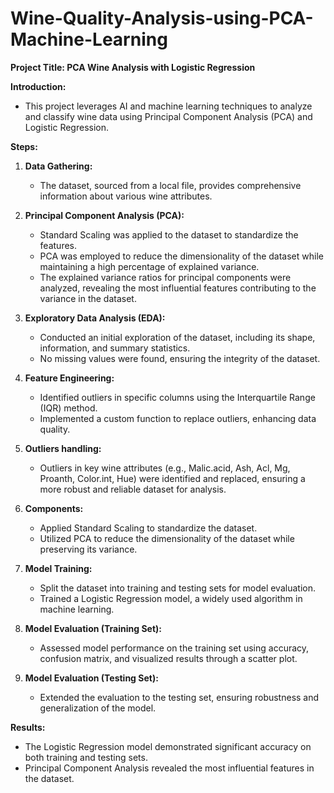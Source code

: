 # Wine-Quality-Analysis-using-PCA-Machine-Learning




**Project Title: PCA Wine Analysis with Logistic Regression**

**Introduction:**
- This project leverages AI and machine learning techniques to analyze and classify wine data using Principal Component Analysis (PCA) and Logistic Regression.

**Steps:**

1. **Data Gathering:**
   - The dataset, sourced from a local file, provides comprehensive information about various wine attributes.
     
2. **Principal Component Analysis (PCA):**
   - Standard Scaling was applied to the dataset to standardize the features.
   - PCA was employed to reduce the dimensionality of the dataset while maintaining a high percentage of explained variance.
   - The explained variance ratios for principal components were analyzed, revealing the most influential features contributing to the variance in the dataset.

2. **Exploratory Data Analysis (EDA):**
   - Conducted an initial exploration of the dataset, including its shape, information, and summary statistics.
   - No missing values were found, ensuring the integrity of the dataset.

3. **Feature Engineering:**
   - Identified outliers in specific columns using the Interquartile Range (IQR) method.
   - Implemented a custom function to replace outliers, enhancing data quality.

4. **Outliers handling:**
   - Outliers in key wine attributes (e.g., Malic.acid, Ash, Acl, Mg, Proanth, Color.int, Hue) were identified and replaced, ensuring a more robust and reliable 
    dataset for analysis.

4. **Components:**
   - Applied Standard Scaling to standardize the dataset.
   - Utilized PCA to reduce the dimensionality of the dataset while preserving its variance.

5. **Model Training:**
   - Split the dataset into training and testing sets for model evaluation.
   - Trained a Logistic Regression model, a widely used algorithm in machine learning.

6. **Model Evaluation (Training Set):**
   - Assessed model performance on the training set using accuracy, confusion matrix, and visualized results through a scatter plot.

7. **Model Evaluation (Testing Set):**
   - Extended the evaluation to the testing set, ensuring robustness and generalization of the model.

**Results:**
- The Logistic Regression model demonstrated significant accuracy on both training and testing sets.
- Principal Component Analysis revealed the most influential features in the dataset.




